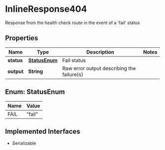 

# InlineResponse404

Response from the health check route in the event of a 'fail' status

## Properties

Name | Type | Description | Notes
------------ | ------------- | ------------- | -------------
**status** | [**StatusEnum**](#StatusEnum) | Fail status | 
**output** | **String** | Raw error output describing the failure(s) | 



## Enum: StatusEnum

Name | Value
---- | -----
FAIL | &quot;fail&quot;


## Implemented Interfaces

* Serializable


